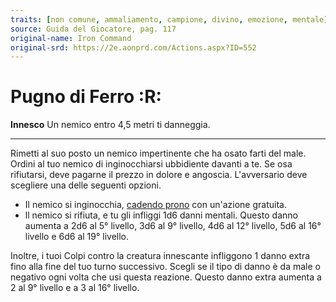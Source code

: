 ```yaml
---
traits: [non comune, ammaliamento, campione, divino, emozione, mentale]
source: Guida del Giocatore, pag. 117
original-name: Iron Command
original-srd: https://2e.aonprd.com/Actions.aspx?ID=552
---
```


# Pugno di Ferro :R:

**Innesco** Un nemico entro 4,5 metri ti danneggia.

---

Rimetti al suo posto un nemico impertinente che ha osato farti del male. Ordini
al tuo nemico di inginocchiarsi ubbidiente davanti a te. Se osa rifiutarsi, deve
pagarne il prezzo in dolore e angoscia. L'avversario deve scegliere una delle
seguenti opzioni.

- Il nemico si inginocchia, [cadendo prono](/azione/cadere-a-terra) con
  un'azione gratuita.
- ll nemico si rifiuta, e tu gli infliggi 1d6 danni mentali. Questo danno
  aumenta a 2d6 al 5° livello, 3d6 al 9° livello, 4d6 al 12° livello, 5d6 al 16°
  livello e 6d6 al 19° livello.

Inoltre, i tuoi Colpi contro la creatura innescante infliggono 1 danno extra
fino alla fine del tuo turno successivo. Scegli se il tipo di danno è da male o
negativo ogni volta che usi questa reazione. Questo danno extra aumenta a 2 al
9° livello e a 3 al 16° livello.
